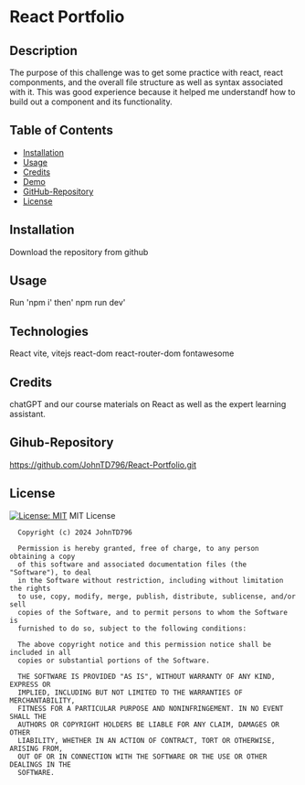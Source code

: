 # React Portfolio
  
  ## Description
  The purpose of this challenge was to get some practice with react, react componments, and the overall file structure as well as syntax associated with it. This was good experience because it helped me understandf how to build out a component and its functionality.

  ## Table of Contents
  - [Installation](#installation)
  - [Usage](#usage)
  - [Credits](#credits)
  - [Demo](#demo)
  - [GitHub-Repository](#github-repository)
  - [License](#license)

  ## Installation
  Download the repository from github

  ## Usage
  Run 'npm i' then' npm run dev'

  ## Technologies
  React
  vite, vitejs
  react-dom
  react-router-dom
  fontawesome

  ## Credits
  chatGPT and our course materials on React as well as the expert learning assistant.

  ## Gihub-Repository
  https://github.com/JohnTD796/React-Portfolio.git

  ## License
  [![License: MIT](https://img.shields.io/badge/License-MIT-yellow.svg)](https://opensource.org/licenses/MIT)
  MIT License

      Copyright (c) 2024 JohnTD796
      
      Permission is hereby granted, free of charge, to any person obtaining a copy
      of this software and associated documentation files (the "Software"), to deal
      in the Software without restriction, including without limitation the rights
      to use, copy, modify, merge, publish, distribute, sublicense, and/or sell
      copies of the Software, and to permit persons to whom the Software is
      furnished to do so, subject to the following conditions:
      
      The above copyright notice and this permission notice shall be included in all
      copies or substantial portions of the Software.
      
      THE SOFTWARE IS PROVIDED "AS IS", WITHOUT WARRANTY OF ANY KIND, EXPRESS OR
      IMPLIED, INCLUDING BUT NOT LIMITED TO THE WARRANTIES OF MERCHANTABILITY,
      FITNESS FOR A PARTICULAR PURPOSE AND NONINFRINGEMENT. IN NO EVENT SHALL THE
      AUTHORS OR COPYRIGHT HOLDERS BE LIABLE FOR ANY CLAIM, DAMAGES OR OTHER
      LIABILITY, WHETHER IN AN ACTION OF CONTRACT, TORT OR OTHERWISE, ARISING FROM,
      OUT OF OR IN CONNECTION WITH THE SOFTWARE OR THE USE OR OTHER DEALINGS IN THE
      SOFTWARE.
      
